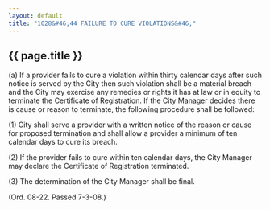 ```yaml
---
layout: default 
title: "1028&#46;44 FAILURE TO CURE VIOLATIONS&#46;"
---
```


{{ page.title }}
----------------

​(a) If a provider fails to cure a violation within thirty calendar days
after such notice is served by the City then such violation shall be a
material breach and the City may exercise any remedies or rights it has
at law or in equity to terminate the Certificate of Registration. If the
City Manager decides there is cause or reason to terminate, the
following procedure shall be followed:

​(1) City shall serve a provider with a written notice of the reason or
cause for proposed termination and shall allow a provider a minimum of
ten calendar days to cure its breach.

​(2) If the provider fails to cure within ten calendar days, the City
Manager may declare the Certificate of Registration terminated.

​(3) The determination of the City Manager shall be final.

(Ord. 08-22. Passed 7-3-08.)
